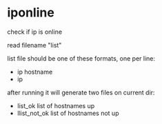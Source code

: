 # iponline
check if ip is online

read filename "list" 

list file should be one of these formats, one per line:
* ip hostname
* ip


after running it will generate two files on current dir:
* list_ok list of hostnames up
* llist_not_ok list of hostnames not up


